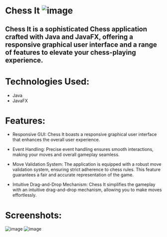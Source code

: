 # Chess It ![image](https://github.com/MeerModii/ChessIt/assets/116285279/1e847886-80c2-4632-8b15-a3ff955c336b)


## Chess It is a sophisticated Chess application crafted with Java and JavaFX, offering a responsive graphical user interface and a range of features to elevate your chess-playing experience.

# Technologies Used:
- Java
- JavaFX

# Features:
- Responsive GUI: Chess It boasts a responsive graphical user interface that enhances the overall user experience.

- Event Handling: Precise event handling ensures smooth interactions, making your moves and overall gameplay seamless.

- Move Validation System: The application is equipped with a robust move validation system, ensuring strict adherence to chess rules. This feature guarantees a fair and accurate representation of the game.

- Intuitive Drag-and-Drop Mechanism: Chess It simplifies the gameplay with an intuitive drag-and-drop mechanism, allowing you to make moves effortlessly.

# Screenshots:
![image](https://github.com/MeerModii/ChessIt/assets/116285279/136e8cad-cce6-481d-9f51-b138ee1615d8)
![image](https://github.com/MeerModii/ChessIt/assets/116285279/d5af553e-6ef5-43d9-8e2b-91e38032da15)

